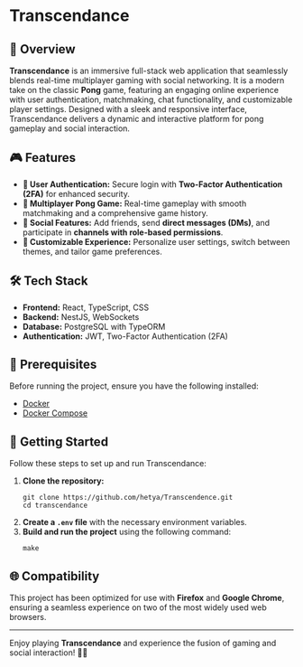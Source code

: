 # Transcendance

## 🚀 Overview

**Transcendance** is an immersive full-stack web application that seamlessly blends real-time multiplayer gaming with social networking. It is a modern take on the classic **Pong** game, featuring an engaging online experience with user authentication, matchmaking, chat functionality, and customizable player settings. Designed with a sleek and responsive interface, Transcendance delivers a dynamic and interactive platform for pong gameplay and social interaction.

## 🎮 Features

- **🔐 User Authentication:** Secure login with **Two-Factor Authentication (2FA)** for enhanced security.
- **🏓 Multiplayer Pong Game:** Real-time gameplay with smooth matchmaking and a comprehensive game history.
- **💬 Social Features:** Add friends, send **direct messages (DMs)**, and participate in **channels with role-based permissions**.
- **🎨 Customizable Experience:** Personalize user settings, switch between themes, and tailor game preferences.

## 🛠 Tech Stack

- **Frontend:** React, TypeScript, CSS
- **Backend:** NestJS, WebSockets
- **Database:** PostgreSQL with TypeORM
- **Authentication:** JWT, Two-Factor Authentication (2FA)

## 📌 Prerequisites

Before running the project, ensure you have the following installed:
- [Docker](https://www.docker.com/)
- [Docker Compose](https://docs.docker.com/compose/)

## 🚀 Getting Started

Follow these steps to set up and run Transcendance:

1. **Clone the repository:**
   ```shell
   git clone https://github.com/hetya/Transcendence.git
   cd transcendance
   ```
2. **Create a `.env` file** with the necessary environment variables.
3. **Build and run the project** using the following command:
   ```shell
   make
   ```

## 🌐 Compatibility
This project has been optimized for use with **Firefox** and **Google Chrome**, ensuring a seamless experience on two of the most widely used web browsers.

---

Enjoy playing **Transcendance** and experience the fusion of gaming and social interaction! 🚀🏓
